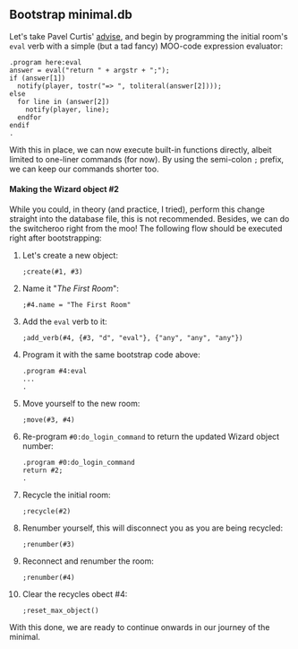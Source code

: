 ## Bootstrap minimal.db

Let's take Pavel Curtis' [advise](../db/README.Minimal), and begin by programming the initial room's `eval` verb with a simple (but a tad fancy) MOO-code expression evaluator:

```moo
.program here:eval
answer = eval("return " + argstr + ";");
if (answer[1])
  notify(player, tostr("=> ", toliteral(answer[2])));
else
  for line in (answer[2])
    notify(player, line);
  endfor
endif
.
```

With this in place, we can now execute built-in functions directly, albeit limited to one-liner commands (for now). By using the semi-colon `;` prefix, we can keep our commands shorter too.

#### Making the Wizard object #2

While you could, in theory (and practice, I tried), perform this change straight into the database file, this is not recommended. Besides, we can do the switcheroo right from the moo! The following flow should be executed right after bootstrapping:

1. Let's create a new object:
    ```
    ;create(#1, #3)
    ```

2. Name it "*The First Room*":
    ```
    ;#4.name = "The First Room"
    ```

3.  Add the `eval` verb to it:
    ```
    ;add_verb(#4, {#3, "d", "eval"}, {"any", "any", "any"})
    ```

4. Program it with the same bootstrap code above:
    ```
    .program #4:eval
    ...
    .
    ```

5. Move yourself to the new room:
    ```
    ;move(#3, #4)
    ```

6. Re-program `#0:do_login_command` to return the updated Wizard object number:
    ```
    .program #0:do_login_command
    return #2;
    .
    ```

7. Recycle the initial room:
    ```
    ;recycle(#2)
    ```

8. Renumber yourself, this will disconnect you as you are being recycled:
    ```
    ;renumber(#3)
    ```

9. Reconnect and renumber the room:
    ```
    ;renumber(#4)
    ```

10. Clear the recycles obect #4:
    ```
    ;reset_max_object()
    ```

With this done, we are ready to continue onwards in our journey of the minimal.
